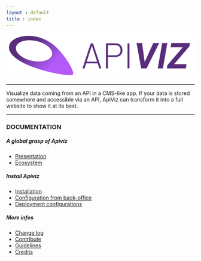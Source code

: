 ```yaml
---
layout : default
title : index
---
```



![APIVIZ-BRAND](./static/logos/logo_apiviz_15.png)

-------

Visualize data coming from an API in a CMS-like app. 
If your data is stored somewhere and accessible via an API, ApiViz can transform it into a full website to show it at its best. 

--------

### DOCUMENTATION 


##### A global grasp of Apiviz
- [Presentation](/documentation/gh_pages/PRESENTATION.md)
- [Ecosystem](/documentation/gh_pages/ECOSYSTEM.md)

##### Install Apiviz
- [Installation](/documentation/gh_pages/INSTALLATION.md)
- [Configuration from back-office](/documentation/gh_pages/BACKOFFICE.md)
- [Deployment configurations](/documentation/gh_pages/DEPLOY_CONFIGS.md)

##### More infos
- [Change log](/documentation/gh_pages/CHANGELOG.md)
- [Contribute](/documentation/gh_pages/CONTRIBUTE.md)
- [Guidelines](/documentation/gh_pages/GUIDELINES.md)
- [Credits](/documentation/gh_pages/CREDITS.md)


